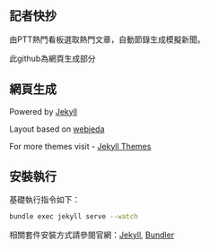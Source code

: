 ## 記者快抄
由PTT熱門看板選取熱門文章，自動節錄生成模擬新聞。

此github為網頁生成部分

## 網頁生成
Powered by [Jekyll](https://jekyllrb.com/)

Layout based on [webjeda](http://webjeda.com/cards)

For more themes visit - [Jekyll Themes](https://jekyll-themes.com)

## 安裝執行
基礎執行指令如下：
```sh
bundle exec jekyll serve --watch
```

相關套件安裝方式請參閱官網：[Jekyll](https://jekyllrb.com/), [Bundler](http://bundler.io/)
